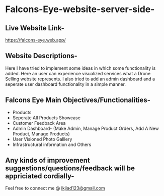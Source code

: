 # Falcons-Eye-website-server-side-

## Live Website Link-

https://falcons-eye.web.app/
   
## Website Descriptions-
Here I have tried to implement some ideas in which some functionality is added. Here an user can experience visualized services what a Drone Selling website represents. I also tried to add an admin dashboard and a seperate user dashboard functionality in a simple manner.

## Falcons Eye Main Objectives/Functionalities-
- Products
- Seperate All Products Showcase
- Customer Feedback Area
- Admin Dashboard- (Make Admin, Manage Product Orders, Add A New Product, Manage Products)
- User Visioned Photo Galllery
- Infrastructural information and Others

## Any kinds of improvement suggestions/questions/feedback will be appriciated cordially-

Feel free to connect me @ ikjiad123@gmail.com

